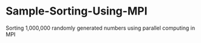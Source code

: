 # Sample-Sorting-Using-MPI
Sorting 1,000,000 randomly generated numbers using parallel computing in MPI
